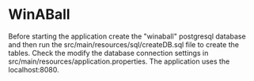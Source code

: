 # WinABall
Before starting the application create the "winaball" postgresql database and then run the src/main/resources/sql/createDB.sql file to create the tables.
Check the modify the database connection settings in src/main/resources/application.properties.
The application uses the localhost:8080.
